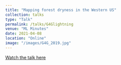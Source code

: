 ```yaml
---
title: "Mapping forest dryness in the Western US"
collection: talks
type: "Talk"
permalink: /talks/G4Glightning
venue: "ML Minutes"
date: 2021-04-08
location: "Online"
image: "/images/G4G_2019.jpg"
---
```


<a href="https://youtu.be/0BWB33IZTgE" target="_blank">Watch the talk here</a>
